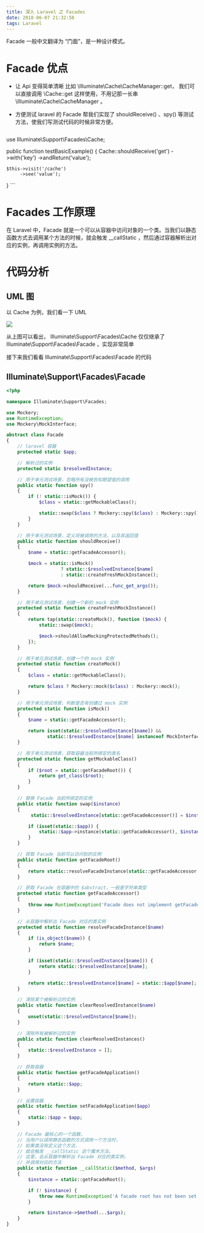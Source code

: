 ```yaml
---
title: 深入 Laravel 之 Facades
date: 2018-06-07 21:32:58
tags: Laravel
---
```


Facade 一般中文翻译为 “门面”，是一种设计模式。

<!--more-->

# Facade 优点
- 让 Api 变得简单清晰
    比如 \Illuminate\Cache\CacheManager::get，
    我们可以直接调用 \Cache::get 这样使用，不用记那一长串\Illuminate\Cache\CacheManager 。

- 方便测试
    laravel 的 Facade 帮我们实现了 shouldReceive() 、spy() 等测试方法，使我们写测试代码的时候非常方便。
    
    ```php
use Illuminate\Support\Facades\Cache;

public function testBasicExample()
{
    Cache::shouldReceive('get')
         ->with('key')
         ->andReturn('value');

    $this->visit('/cache')
         ->see('value');
}
    ```




# Facades 工作原理
在 Laravel 中，Facade 就是一个可以从容器中访问对象的一个类。当我们以静态函数方式去调用某个方法的时候，就会触发 __callStatic ，然后通过容器解析出对应的实例，再调用实例的方法。

# 代码分析

## UML 图

以 Cache 为例，我们看一下 UML

![](https://i.loli.net/2018/06/08/5b1a8f3c71713.jpeg)

从上图可以看出，
Illuminate\Support\Facades\Cache 仅仅继承了 Illuminate\Support\Facades\Facade ，实现非常简单

接下来我们看看 Illuminate\Support\Facades\Facade 的代码

## Illuminate\Support\Facades\Facade

```php
<?php

namespace Illuminate\Support\Facades;

use Mockery;
use RuntimeException;
use Mockery\MockInterface;

abstract class Facade
{
    // laravel 容器
    protected static $app;

    // 解析过的实例
    protected static $resolvedInstance;

    // 用于单元测试场景，忽略所有没被告知期望值的调用
    public static function spy()
    {
        if (! static::isMock()) {
            $class = static::getMockableClass();

            static::swap($class ? Mockery::spy($class) : Mockery::spy());
        }
    }

    // 用于单元测试场景，定义将被调用的方法，以及其返回值
    public static function shouldReceive()
    {
        $name = static::getFacadeAccessor();

        $mock = static::isMock()
                    ? static::$resolvedInstance[$name]
                    : static::createFreshMockInstance();

        return $mock->shouldReceive(...func_get_args());
    }

    // 用于单元测试场景，创建一个新的 mock 实例
    protected static function createFreshMockInstance()
    {
        return tap(static::createMock(), function ($mock) {
            static::swap($mock);

            $mock->shouldAllowMockingProtectedMethods();
        });
    }

    // 用于单元测试场景，创建一个的 mock 实例
    protected static function createMock()
    {
        $class = static::getMockableClass();

        return $class ? Mockery::mock($class) : Mockery::mock();
    }

    // 用于单元测试场景，判断是否有创建过 mock 实例
    protected static function isMock()
    {
        $name = static::getFacadeAccessor();

        return isset(static::$resolvedInstance[$name]) &&
               static::$resolvedInstance[$name] instanceof MockInterface;
    }

    // 用于单元测试场景，获取容器当前所绑定的类名
    protected static function getMockableClass()
    {
        if ($root = static::getFacadeRoot()) {
            return get_class($root);
        }
    }

    // 替换 Facade 当前所绑定的实例
    public static function swap($instance)
    {
         static::$resolvedInstance[static::getFacadeAccessor()] = $instance;

        if (isset(static::$app)) {
            static::$app->instance(static::getFacadeAccessor(), $instance);
        }
    }

    // 获取 Facade 当前可以访问到的实例
    public static function getFacadeRoot()
    {
        return static::resolveFacadeInstance(static::getFacadeAccessor());
    }

    // 获取 Facade 在容器中的 $abstract，一般是字符串类型
    protected static function getFacadeAccessor()
    {
        throw new RuntimeException('Facade does not implement getFacadeAccessor method.');
    }

    // 从容器中解析出 Facade 对应的类实例
    protected static function resolveFacadeInstance($name)
    {
        if (is_object($name)) {
            return $name;
        }

        if (isset(static::$resolvedInstance[$name])) {
            return static::$resolvedInstance[$name];
        }

        return static::$resolvedInstance[$name] = static::$app[$name];
    }

    // 清除某个被解析过的实例
    public static function clearResolvedInstance($name)
    {
        unset(static::$resolvedInstance[$name]);
    }

    // 清除所有被解析过的实例
    public static function clearResolvedInstances()
    {
        static::$resolvedInstance = [];
    }

    // 获取容器
    public static function getFacadeApplication()
    {
        return static::$app;
    }

    // 设置容器
    public static function setFacadeApplication($app)
    {
        static::$app = $app;
    }

    // Facade 最核心的一个函数，
    // 当用户以调用静态函数的方式调用一个方法时，
    // 如果类没有定义这个方法，
    // 就会触发 __callStatic 这个魔术方法。
    // 这里，会从容器中解析出 Facade 对应的类实例，
    // 并调用对应的方法
    public static function __callStatic($method, $args)
    {
        $instance = static::getFacadeRoot();

        if (! $instance) {
            throw new RuntimeException('A facade root has not been set.');
        }

        return $instance->$method(...$args);
    }
}
```










